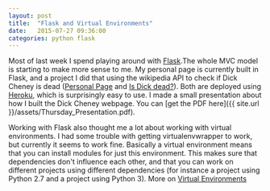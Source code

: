 ```yaml
---
layout: post
title:  "Flask and Virtual Environments"
date:   2015-07-27 09:36:00
categories: python flask
---
```


Most of last week I spend playing around with [Flask]("http://flask.pocoo.org/").The whole MVC model is starting to make more sense to me. My personal page is currently built in Flask,
and a project I did that using the wikipedia API to check if Dick Cheney is dead ([Personal Page]("http://www.oknono.net") and [Is Dick dead?]("http://www.isdickdeadyet.xyz")). Both are deployed using [Heroku]("https://www.heroku.com/"), which is surprisingly easy to use. I made a small presentation about how I built the Dick Cheney webpage. You can [get the PDF here]({{ site.url }}/assets/Thursday_Presentation.pdf).

Working with Flask also thought me a lot about working with virtual environments. I had some trouble with getting virtualenvwrapper to work, but currently it seems to work fine. Basically a virtual environment means that you can install modules for just this environment. This makes sure that dependencies don't influence each other, and that you can work on different projects using different dependencies (for instance a project using Python 2.7 and a project using Python 3). More on [Virtual Environments]("http://docs.python-guide.org/en/latest/dev/virtualenvs/")
